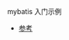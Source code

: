 mybatis 入门示例

- [参考](https://www.javacodegeeks.com/2012/11/mybatis-tutorial-crud-operations-and-mapping-relationships-part-1.html)



